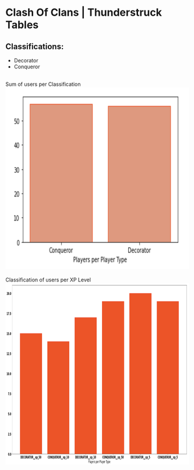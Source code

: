 # Clash Of Clans | Thunderstruck Tables

## Classifications:
- Decorator
- Conqueror

<br />
Sum of users per Classification
<br />
<div align="center">
  <a href="https://github.com/Metanomic/bayesian_networks_example">
    <img src="images/players_per_type.png" alt="Logo" width="997" height="499">
  </a>
</div>

<br />
Classification of users per XP Level
<br />
<div align="center">
  <a href="https://github.com/Metanomic/bayesian_networks_example">
    <img src="images/clash_of_clans_table.png" alt="Logo" width="997" height="499">
  </a>
</div>